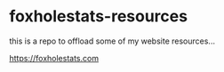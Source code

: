 # foxholestats-resources
 
 this is a repo to offload some of my website resources...
 
 https://foxholestats.com